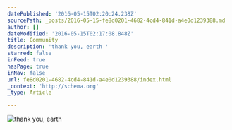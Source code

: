 ```yaml
---
datePublished: '2016-05-15T02:20:24.238Z'
sourcePath: _posts/2016-05-15-fe8d0201-4682-4cd4-841d-a4e0d1239388.md
author: []
dateModified: '2016-05-15T02:17:08.848Z'
title: Community
description: 'thank you, earth '
starred: false
inFeed: true
hasPage: true
inNav: false
url: fe8d0201-4682-4cd4-841d-a4e0d1239388/index.html
_context: 'http://schema.org'
_type: Article

---
```

![thank you, earth ](https://the-grid-user-content.s3-us-west-2.amazonaws.com/a5edc1e4-42b1-4b5c-b1a5-0d8c6ab14759.jpg)